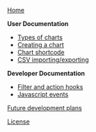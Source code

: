 [Home](https://github.com/methnen/m-chart/wiki)

**User Documentation**

- [Types of charts](https://github.com/methnen/m-chart/wiki/Types-of-charts)
- [Creating a chart](https://github.com/methnen/m-chart/wiki/creating-a-chart)
- [Chart shortcode](https://github.com/methnen/m-chart/wiki/chart-shortcode)
- [CSV importing/exporting](https://github.com/methnen/m-chart/wiki/csv-importing-exporting)

**Developer Documentation**

- [Filter and action hooks](https://github.com/methnen/m-chart/wiki/Developer-documentation)
- [Javascript events](https://github.com/methnen/m-chart/wiki/javascript-events)

[Future development plans](https://github.com/methnen/m-chart/wiki/Future-development-plans)

[License](https://github.com/methnen/m-chart/wiki/License)